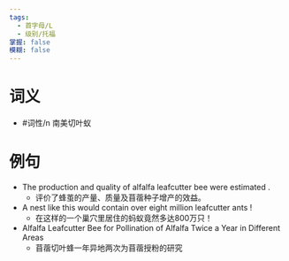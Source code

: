 ```yaml
---
tags:
  - 首字母/L
  - 级别/托福
掌握: false
模糊: false
---
```

# 词义
- #词性/n  南美切叶蚁
# 例句
- The production and quality of alfalfa leafcutter bee were estimated .
	- 评价了蜂茧的产量、质量及苜蓿种子增产的效益。
- A nest like this would contain over eight million leafcutter ants !
	- 在这样的一个巢穴里居住的蚂蚁竟然多达800万只！
- Alfalfa Leafcutter Bee for Pollination of Alfalfa Twice a Year in Different Areas
	- 苜蓿切叶蜂一年异地两次为苜蓿授粉的研究
